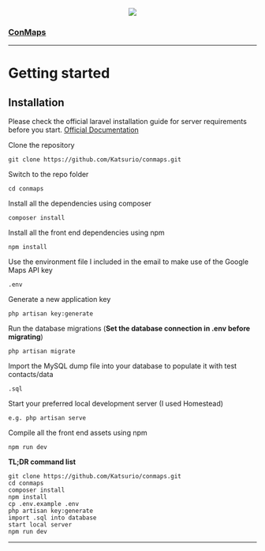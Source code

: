 <p align="center"><img src="https://laravel.com/assets/img/components/logo-laravel.svg"></p>

### [ConMaps](https://github.com/Katsurio/conmaps)

----------

# Getting started

## Installation

Please check the official laravel installation guide for server requirements before you start. [Official Documentation](https://laravel.com/docs/5.4/installation#installation)


Clone the repository

    git clone https://github.com/Katsurio/conmaps.git

Switch to the repo folder

    cd conmaps

Install all the dependencies using composer

    composer install
    
Install all the front end dependencies using npm
    
    npm install

Use the environment file I included in the email to make use of the Google Maps API key

    .env

Generate a new application key

    php artisan key:generate

Run the database migrations (**Set the database connection in .env before migrating**)

    php artisan migrate
    
Import the MySQL dump file into your database to populate it with test contacts/data
    
    .sql

Start your preferred local development server (I used Homestead)

    e.g. php artisan serve

Compile all the front end assets using npm

    npm run dev
    

**TL;DR command list**

    git clone https://github.com/Katsurio/conmaps.git
    cd conmaps
    composer install
    npm install
    cp .env.example .env
    php artisan key:generate
    import .sql into database
    start local server
    npm run dev


----------
